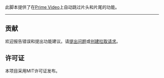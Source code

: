 此脚本提供了在[Prime Video](https://www.amazon.co.jp/gp/video/storefront)上自动跳过片头和片尾的功能。

---

## 贡献

欢迎报告错误和提出功能建议。请[提出问题](https://github.com/yossy17/prime-video-auto-skipper/issues)或[创建拉取请求](https://github.com/yossy17/prime-video-auto-skipper/pulls)。

## 许可证

本项目采用MIT许可证发布。
